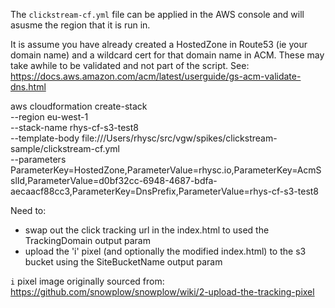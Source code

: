 The `clickstream-cf.yml` file can be applied in the AWS console and will asusme the region that it is run in.

It is assume you have already created a HostedZone in Route53 (ie your domain name) and a wildcard cert for that domain name in ACM. These may take awhile to be validated and not part of the script. See:
https://docs.aws.amazon.com/acm/latest/userguide/gs-acm-validate-dns.html


aws cloudformation create-stack \
  --region eu-west-1 \
  --stack-name rhys-cf-s3-test8 \
  --template-body file:///Users/rhysc/src/vgw/spikes/clickstream-sample/clickstream-cf.yml \
  --parameters ParameterKey=HostedZone,ParameterValue=rhysc.io,ParameterKey=AcmSslId,ParameterValue=d0bf32cc-6948-4687-bdfa-aecaacf88cc3,ParameterKey=DnsPrefix,ParameterValue=rhys-cf-s3-test8
  

Need to:
- swap out the click tracking url in the index.html to used the TrackingDomain output param
- upload the 'i' pixel (and optionally the modified index.html) to the s3 bucket using the SiteBucketName  output param


`i` pixel image originally sourced from:
https://github.com/snowplow/snowplow/wiki/2-upload-the-tracking-pixel